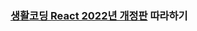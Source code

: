 ### [생활코딩 React 2022년 개정판](https://www.youtube.com/playlist?list=PLuHgQVnccGMCOGstdDZvH41x0Vtvwyxu7) 따라하기
